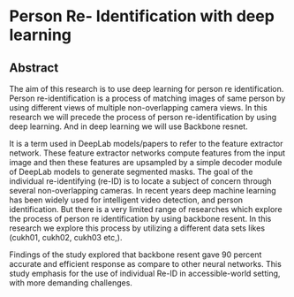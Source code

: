 # Person Re- Identification with deep learning


## Abstract

The aim of this research is to use deep learning for person re identification. Person re-identification is a process of matching images of same person by using different views of multiple non-overlapping camera views.  In this research we will precede the process of person re-identification by using deep learning. And in deep learning we will use Backbone resnet. 

It is a term used in DeepLab models/papers to refer to the feature extractor network. These feature extractor networks compute features from the input image and then these features are upsampled by a simple decoder module of DeepLab models to generate segmented masks. The goal of the individual re-identifying (re-ID) is to locate a subject of concern through several non-overlapping cameras. In recent years deep machine learning has been widely used for intelligent video detection, and person identification. But there is a very limited range of researches which explore the process of person re identification by using backbone resent. In this research we explore this process by utilizing a different data sets likes (cukh01, cukh02, cukh03 etc,). 

Findings of the study explored that backbone resent gave 90 percent accurate and efficient response as compare to other neural networks. This study emphasis for the use of individual Re-ID in accessible-world setting, with more demanding challenges.

